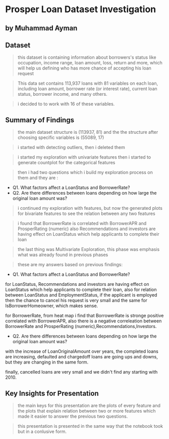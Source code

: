 # Prosper Loan Dataset Investigation
## by Muhammad Ayman


## Dataset

> this dataset is containing information about borrowers's status like occupation, income range, loan amount, loss, return and more, which will help us defining who has more chance of accepting his loan request

>This data set contains 113,937 loans with 81 variables on each loan, including loan amount, borrower rate (or interest rate), current loan status, borrower income, and many others.

>i decided to to work with 16 of these variables.


## Summary of Findings

> the main dataset structure is  (113937, 81) and the the structure after choosing specific variables is  (55089, 17)

> i started with detecting outliers, then i deleted them

> i started my exploration with univariate features then i started to generate countplot for the categorical features

> then i had two questions which i build my exploration process on them and they are : 

- Q1. What factors affect a LoanStatus and BorrowerRate?
- Q2. Are there differences between loans depending on how large the original loan amount was?

> i continued my exploration with features, but now the generated plots for bivariate features to see the relation between any two features

> i found that BorrowerRate is correlated with BorrowerAPR and ProsperRating (numeric) also Recommendations and investors are having effect on LoanStatus which help applicants to complete their loan

>the last thing was Multivariate Exploration, this phase was emphasis what was already found in previous phases

>these are my answers based on previous findings:

- Q1. What factors affect a LoanStatus and BorrowerRate?

for LoanStatus, Recommendations and investors are having effect on LoanStatus which help applicants to complete their loan, also for relation between LoanStatus and EmploymentStatus, if the applicant is employed then the chance to cancel his request is very small and the same for IsBorrowerHomeowner, which makes sense.

for BorrowerRate, from heat map i find that BorrowerRate is stronge positive correlated with BorrowerAPR, also there is a negative correleation between BorrowerRate and ProsperRating (numeric),Recommendations,Investors.

- Q2. Are there differences between loans depending on how large the original loan amount was?

with the increase of LoanOriginalAmount over years, the completed loans are increasing, defaulted and chargedoff loans are going ups and downs, but they are changing in the same form.

finally, cancelled loans are very small and we didn't find any starting with 2010.


## Key Insights for Presentation

> the main keys for this presentation are the plots of every feature and the plots that explain relation between two or more features which made it easier to answer the previous two questions.

> this presentation is presented in the same way that the notebook took but in a conlusive form.
